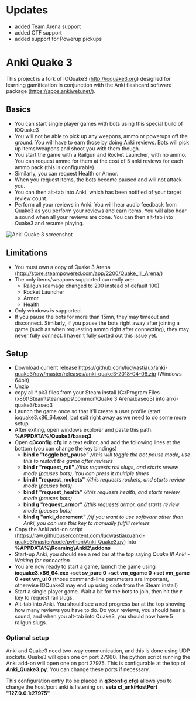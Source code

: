 # Updates
* added Team Arena support
* added CTF support
* added support for Powerup pickups

# Anki Quake 3

This project is a fork of IOQuake3 (http://ioquake3.org) designed for learning gamification
in conjunction with the Anki flashcard software package (https://apps.ankiweb.net/).

## Basics
* You can start single player games with bots using this special build of IOQuake3
* You will not be able to pick up any weapons, ammo or powerups off the ground. You will have to earn those by doing Anki reviews. Bots will pick up items/weapons and shoot you with them though.
* You start the game with a Railgun and Rocket Launcher, with no ammo. You can request ammo for them at the cost of 5 anki reviews for each ammo pack (this is configurable). 
* Similarly, you can request Health or Armor.
* When you request items, the bots become paused and will not attack you.
* You can then alt-tab into Anki, which has been notified of your target review count.
* Perform all your reviews in Anki. You will hear audio feedback from Quake3 as you perform your reviews and earn items. You will also hear a sound when all your reviews are done. You can then alt-tab into Quake3 and resume playing.

![Anki Quake 3 screenshot](https://raw.githubusercontent.com/lucwastiaux/anki-quake3/master/screenshots/anki_quake3.jpg)

## Limitations
* You must own a copy of Quake 3 Arena (http://store.steampowered.com/app/2200/Quake_III_Arena/)
* The only items/weapons supported currently are:
   * Railgun (damage changed to 200 instead of default 100)
   * Rocket Launcher
   * Armor
   * Health
* Only windows is supported.
* If you pause the bots for more than 15mn, they may timeout and disconnect. Similarly, if you pause the bots right away after joining a game (such as when requesting ammo right after connecting), they may never fully connect. I haven't fully sorted out this issue yet.


## Setup
* Download current release https://github.com/lucwastiaux/anki-quake3/raw/master/releases/anki-quake3-2018-04-08.zip (Windows 64bit)
* Unzip
* copy all *.pk3 files from your Steam install (C:\Program Files (x86)\Steam\steamapps\common\Quake 3 Arena\baseq3) into anki-quake3/baseq3
* Launch the game once so that it'll create a user profile (start ioquake3.x86_64.exe), but exit right away as we need to do some more setup
* After exiting, open windows explorer and paste this path: **%APPDATA%/Quake3/baseq3**
* Open **q3config.cfg** in a text editor, and add the following lines at the bottom (you can change the key bindings)
   * **bind e "toggle bot_pause"**  *//this will toggle the bot pause mode, use this to restart the game after reviews*
   * **bind r "request_rail"** *//this requests rail slugs, and starts review mode (pauses bots). You can press it multiple times*
   * **bind t "request_rockets"** *//this requests rockets, and starts review mode (pauses bots)*
   * **bind f "request_health"** *//this requests health, and starts review mode (pauses bots)*
   * **bind g "request_armor"** *//this requests armor, and starts review mode (pauses bots)*
   * **bind q "anki_decrement"** *//if you want to use software other than Anki, you can use this key to manually fulfill reviews*
* Copy the Anki add-on script (https://raw.githubusercontent.com/lucwastiaux/anki-quake3/master/code/python/Anki_Quake3.py) into **%APPDATA%\Roaming\Anki2\addons**
* Start-up Anki, you should see a red bar at the top saying *Quake III Anki - Waiting for connection*
* You are now ready to start a game, launch the game using **ioquake3.x86_64.exe +set sv_pure 0 +set vm_cgame 0 +set vm_game 0 +set vm_ui 0** (those command-line parameters are important, otherwise IOQuake3 may end up using code from the Steam install)
* Start a single player game. Wait a bit for the bots to join, then hit the **r** key to request rail slugs.
* Alt-tab into Anki. You should see a red progress bar at the top showing how many reviews you have to do. Do your reviews, you should hear a sound, and when you alt-tab into Quake3, you should now have 5 railgun slugs.

### Optional setup
Anki and Quake3 need two-way communication, and this is done using UDP sockets. Quake3 will open one on port 27960. The python script running the Anki add-on will open one on port 27975. This is configurable at the top of **Anki_Quake3.py**. You can change these ports if necessary.

This configuration entry (to be placed in **q3config.cfg**) allows you to change the host/port anki is listening on.
**seta cl_ankiHostPort "127.0.0.1:27975"**
